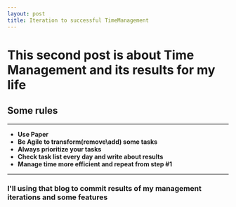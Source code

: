 ```yaml
---
layout: post
title: Iteration to successful TimeManagement
---
```

# This second post is about Time Management and its results for my life #
## Some rules ##
***

+ **Use Paper**
+ **Be Agile to transform(remove\add) some tasks**
+ **Always prioritize your tasks**
+ **Check task list every day and write about results**
+ **Manage time more effiсient and repeat from step #1**


***
### I'll using that blog to commit results of my management iterations and some features ###
